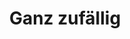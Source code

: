 ---
type: pic
title: Ganz zufällig
desc: 11 Menschen, 6 Nationalitäten und 1 Wohnungseinweihungsparty
imgSrc: /public/post_img/apartmentparty.jpg
location: St. Kilda, Melbourne
---
